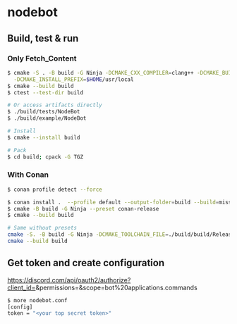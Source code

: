 # nodebot
## Build, test & run
### Only Fetch_Content
```bash
$ cmake -S . -B build -G Ninja -DCMAKE_CXX_COMPILER=clang++ -DCMAKE_BUILD_TYPE=Debug \
  -DCMAKE_INSTALL_PREFIX=$HOME/usr/local
$ cmake --build build
$ ctest --test-dir build

# Or access artifacts directly
$ ./build/tests/NodeBot 
$ ./build/example/NodeBot

# Install
$ cmake --install build

# Pack
$ cd build; cpack -G TGZ 
```

### With Conan
```bash 
$ conan profile detect --force

$ conan install .  --profile default --output-folder=build --build=missing
$ cmake -B build -G Ninja --preset conan-release
$ cmake --build build

# Same without presets
cmake -S. -B build -G Ninja -DCMAKE_TOOLCHAIN_FILE=./build/build/Release/generators/conan_toolchain.cmake -DCMAKE_BUILD_TYPE=Release
cmake --build build
```

## Get token and create configuration
https://discord.com/api/oauth2/authorize?client_id=<client-id>&permissions=<permissions>&scope=bot%20applications.commands

```bash
$ more nodebot.conf
[config]
token = "<your top secret token>"
```

